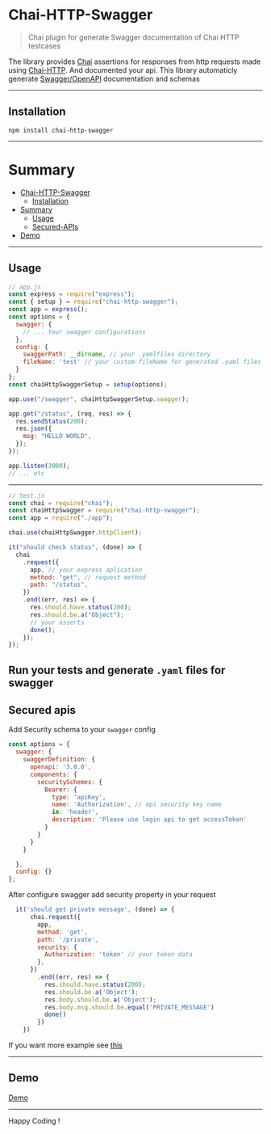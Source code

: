 # Chai-HTTP-Swagger

> Chai plugin for generate Swagger documentation of Chai HTTP testcases

The library provides [Chai](http://chaijs.com/) assertions for responses from http requests made using [Chai-HTTP](https://www.chaijs.com/plugins/chai-http/). And documented your api. This library automaticly generate [Swagger/OpenAPI](https://swagger.io/docs/specification/about/) documentation and schemas

---

## Installation

```
npm install chai-http-swagger
```

---

# Summary

- [Chai-HTTP-Swagger](#chai-http-swagger)
  - [Installation](#installation)
- [Summary](#summary)
  - [Usage](#usage)
  - [Secured-APIs](#secured-apis)
- [Demo](#demo)
---

## Usage

```javascript
// app.js
const express = require("express");
const { setup } = require("chai-http-swagger");
const app = express();
const options = {
  swagger: {
    // ... Your swagger configurations
  },
  config: {
    swaggerPath: __dirname, // your .yamlfiles directory
    fileName: 'test' // your custom fileName for generated .yaml files
  }
};
const chaiHttpSwaggerSetup = setup(options);

app.use("/swagger", chaiHttpSwaggerSetup.swagger);

app.get("/status", (req, res) => {
  res.sendStatus(200);
  res.json({
    msg: "HELLO WORLD",
  });
});

app.listen(3000);
// ... etc
```

---

```javascript
// test.js
const chai = require("chai");
const chaiHttpSwagger = require("chai-http-swagger");
const app = require("./app");

chai.use(chaiHttpSwagger.httpClient);

it("should check status", (done) => {
  chai
    .request({
      app, // your express aplication
      method: "get", // request method
      path: "/status",
    })
    .end((err, res) => {
      res.should.have.status(200);
      res.should.be.a("Object");
      // your asserts
      done();
    });
});
```
Run your tests and generate `.yaml` files for swagger
---

## Secured apis

Add Security schema to your `swagger` config

```javascript
const options = {
  swagger: {
    swaggerDefinition: {
      openapi: '3.0.0',
      components: {
        securitySchemes: {
          Bearer: {
            type: 'apiKey',
            name: 'Authorization', // api security key name
            in: 'header',
            description: 'Please use login api to get accessToken'
          }
        }
      }
    }

  },
  config: {}
};
```

After configure swagger add security property in your request

```javascript
  it('should get private message', (done) => {
      chai.request({
        app,
        method: 'get',
        path: '/private',
        security: {
          Authorization: 'token' // your token data 
        },
      })
        .end((err, res) => {
          res.should.have.status(200);
          res.should.be.a('Object');
          res.body.should.be.a('Object');
          res.body.msg.should.be.equal('PRIVATE_MESSAGE')
          done()
        })
    })
```

If you want more example see [this](https://github.com/AhmadulinJs/chai-http-swagger-examples/blob/main/src/test/testSecureApis.test.js)

---

## Demo

[Demo](https://github.com/AhmadulinJs/chai-http-swagger-examples)

---

Happy Coding !
